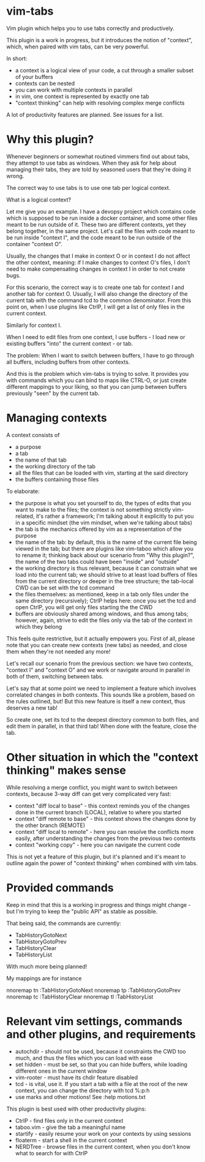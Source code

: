 # vim-tabs
Vim plugin which helps you to use tabs correctly and productively.

This plugin is a work in progress, but it introduces the notion of "context",
which, when paired with vim tabs, can be very powerful.

In short:

- a context is a logical view of your code, a cut through a smaller subset of
    your buffers
- contexts can be nested
- you can work with multiple contexts in parallel
- in vim, one context is represented by exactly one tab
- "context thinking" can help with resolving complex merge conflicts

A lot of productivity features are planned. See issues for a list.

# Why this plugin?

Whenever beginners or somewhat routined vimmers find out about tabs, they
attempt to use tabs as windows. When they ask for help about managing their
tabs, they are told by seasoned users that they're doing it wrong.

The correct way to use tabs is to use one tab per logical context.

What is a logical context?

Let me give you an example. I have a devopsy project which contains code which
is supposed to be run inside a docker container, and some other files meant to
be run outside of it. These two are different contexts, yet they
belong together, in the same project. Let's call the files with code meant to
be run inside "context I", and the code meant to be run outside of the
container "context O".

Usually, the changes that I make in context O or in context I do not affect the
other context, meaning: if I make changes to context O's files, I don't need to
make compensating changes in context I in order to not create bugs.

For this scenario, the correct way is to create one tab for context I and
another tab for context O. Usually, I will also change the directory of the
current tab with the command tcd to the common denominator. From this point on,
when I use plugins like CtrlP, I will get a list of only files in the current
context.

Similarly for context I.

When I need to edit files from one context, I use buffers - I load new or
existing buffers "into" the current context - or tab.

The problem: When I want to switch between buffers, I have to go through all
buffers, including buffers from other contexts.

And this is the problem which vim-tabs is trying to solve. It provides you with
commands which you can bind to maps like CTRL-O, or just create different
mappings to your liking, so that you can jump between buffers previously "seen"
by the current tab.

# Managing contexts

A context consists of

- a purpose
- a tab
- the name of that tab
- the working directory of the tab
- all the files that can be loaded with vim, starting at the said directory
- the buffers containing those files

To elaborate:

- the purpose is what you set yourself to do, the types of edits that you want
    to make to the files; the context is not something strictly vim-related,
    it's rather a framework; I'm talking about it explicitly to put you in
    a specific mindset (the vim mindset, when we're talking about tabs)
- the tab is the mechanics offered by vim as a representation of the purpose
- the name of the tab: by default, this is the name of the current file being
    viewed in the tab; but there are plugins like vim-taboo which allow you to
    rename it; thinking back about our scenario from "Why this plugin?", the
    name of the two tabs could have been "inside" and "outside"
- the working directory is thus relevant, because it can constrain what we load
    into the current tab; we should strive to at least load buffers of files
    from the current directory or deeper in the tree structure; the tab-local
    CWD can be set with the tcd command
- the files themselves: as mentioned, keep in a tab only files under the same
    directory (recursively); CtrlP helps here: once you set the tcd and open
    CtrlP, you will get only files starting the the CWD
- buffers are obviously shared among windows, and thus among tabs; however,
    again, strive to edit the files only via the tab of the context in which
    they belong

This feels quite restrictive, but it actually empowers you. First of all,
please note that you can create new contexts (new tabs) as needed, and close
them when they're not needed any more!

Let's recall our scenario from the previous section: we have two contexts,
"context I" and "context O" and we work or navigate around in parallel in both
of them, switching between tabs.

Let's say that at some point we need to implement a feature which involves
correlated changes in both contexts. This sounds like a problem, based on the
rules outlined, but! But this new feature is itself a new context, thus
deserves a new tab!

So create one, set its tcd to the deepest directory common to both files, and
edit them in parallel, in that third tab! When done with the feature, close the
tab.

# Other situation in which the "context thinking" makes sense

While resolving a merge conflict, you might want to switch between contexts,
because 3-way diff can get very complicated very fast:

- context "diff local to base" - this context reminds you of the changes done
    in the current branch (LOCAL), relative to where you started
- context "diff remote to base" - this context shows the changes done by the
    other branch (REMOTE)
- context "diff local to remote" - here you can resolve the conflicts more
    easily, after understanding the changes from the previous two contexts
- context "working copy" - here you can navigate the current code

This is not yet a feature of this plugin, but it's planned and it's meant to
outline again the power of "context thinking" when combined with vim tabs.


# Provided commands

Keep in mind that this is a working in progress and things might change - but
I'm trying to keep the "public API" as stable as possible.

That being said, the commands are currently:

- TabHistoryGotoNext
- TabHistoryGotoPrev
- TabHistoryClear
- TabHistoryList

With much more being planned!

My mappings are for instance

nnoremap <silent> <Leader>tn :TabHistoryGotoNext<CR>
nnoremap <silent> <Leader>tp :TabHistoryGotoPrev<CR>
nnoremap <silent> <Leader>tc :TabHistoryClear<CR>
nnoremap <silent> <Leader>tl :TabHistoryList<CR>

# Relevant vim settings, commands and other plugins, and requirements

- autochdir - should not be used, because it constraints the CWD too much, and
    thus the files which you can load with ease
- set hidden - must be set, so that you can hide buffers, while loading
    different ones in the current window
- vim-rooter - must have its chdir feature disabled
- tcd - is vital, use it. If you start a tab with a file at the root of the new
    context, you can change the directory with tcd %:p:h
- use marks and other motions! See :help motions.txt

This plugin is best used with other productivity plugins:

- CtrlP - find files only in the current context
- taboo.vim - give the tab a meaningful name
- startify - easily resume your work on your contexts by using sessions
- floaterm - start a shell in the current context
- NERDTree - browse files in the current context, when you don't know what to
    search for with CtrlP

